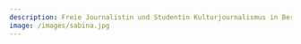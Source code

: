 ```yaml
---
description: Freie Journalistin und Studentin Kulturjournalismus in Berlin
image: /images/sabina.jpg
---
```



